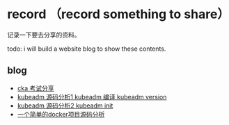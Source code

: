 # record （record something to share）

记录一下要去分享的资料。

todo: i will build a website blog to show these contents.

## blog

- [cka 考试分享](./blog/cka%20考试资料梳理/cka%20考试资料梳理.md)
- [kubeadm 源码分析1 kubeadm 编译 kubeadm version](./blog/kubeadm_source_analysis/kubeadm_sourece_analysis_1.md)
- [kubeadm 源码分析2 kubeadm init](./blog/kubeadm_source_analysis/kubeadm_sourece_analysis_2.md)
- [一个简单的docker项目源码分析](./blog/bocker_code_analysis/bocker_code_analsis.md)
